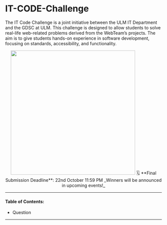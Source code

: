 # IT-CODE-Challenge

The IT Code Challenge is a joint initiative between the ULM IT Department and the GDSC at ULM. This challenge is designed to allow students to solve real-life web-related problems derived from the WebTeam’s projects. The aim is to give students hands-on experience in software development, focusing on standards, accessibility, and functionality.

<p align="center">
  <img  src="https://github.com/user-attachments/assets/672539bc-f1a7-4747-a70c-911b5ecb42ca" height="400px" width="auto"/>
  🗓️ **Final Submission Deadline**: 22nd October 11:59 PM  
  _Winners will be announced in upcoming events!_
</p>

<hr />

#### Table of Contents:
- Question

<hr />




